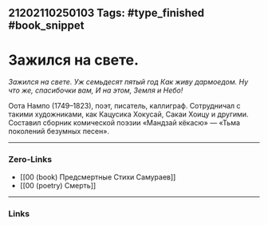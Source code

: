 21202110250103
Tags: #type_finished #book_snippet 
---
# Зажился на свете.

*Зажился на свете.
Уж семьдесят пятый год
Как живу дармоедом.
Ну что же, спасибочки вам,
И на этом, Земля и Небо!*

Оота Нампо (1749–1823), поэт, писатель, каллиграф. Сотрудничал с такими художниками, как Кацусика Хокусай, Сакаи Хоицу и другими. Составил сборник комической поэзии «Мандзай кёкасю» — «Тьма поколений безумных песен». 

---
### Zero-Links
 - [[00 (book) Предсмертные Стихи Самураев]]
 - [[00 (poetry) Смерть]]
---
### Links
